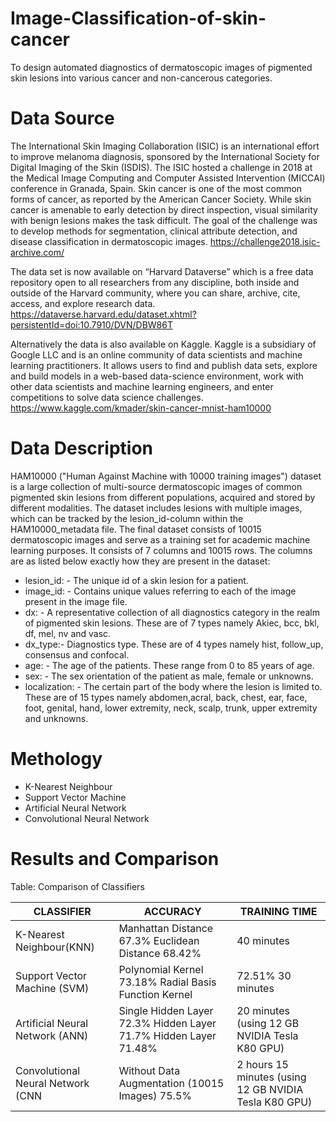 # Image-Classification-of-skin-cancer
To design automated diagnostics of dermatoscopic images of pigmented skin lesions into various cancer and non-cancerous categories.

# Data Source
The International Skin Imaging Collaboration (ISIC) is an international effort to improve melanoma diagnosis, sponsored by the International Society for Digital Imaging of the Skin (ISDIS). The ISIC hosted a challenge in 2018 at the Medical Image Computing and Computer Assisted Intervention (MICCAI) conference in Granada, Spain. Skin cancer is one of the most common forms of cancer, as reported by the American Cancer Society. While skin cancer is amenable to early detection by direct inspection, visual similarity with benign lesions makes the task difficult. The goal of the challenge was to develop methods for segmentation, clinical attribute detection, and disease classification in dermatoscopic images. https://challenge2018.isic-archive.com/

The data set is now available on “Harvard Dataverse” which is a free data repository open to all researchers from any discipline, both inside and outside of the Harvard community, where you can share, archive, cite, access, and explore research data. https://dataverse.harvard.edu/dataset.xhtml?persistentId=doi:10.7910/DVN/DBW86T

Alternatively the data is also available on Kaggle. Kaggle is a subsidiary of Google LLC and is an online community of data scientists and machine learning practitioners. It allows users to find and publish data sets, explore and build models in a web-based data-science environment, work with other data scientists and machine learning engineers, and enter competitions to solve data science challenges. https://www.kaggle.com/kmader/skin-cancer-mnist-ham10000

# Data Description
HAM10000 ("Human Against Machine with 10000 training images") dataset is a large collection of multi-source dermatoscopic images of common pigmented skin lesions from different populations, acquired and stored by different modalities. The dataset includes lesions with multiple images, which can be tracked by the lesion_id-column within the HAM10000_metadata file. The final dataset consists of 10015 dermatoscopic images and serve as a training set for academic machine learning purposes. It consists of 7 columns and 10015 rows. The columns are as listed below exactly how they are present in the dataset:

* lesion_id: - The unique id of a skin lesion for a patient.
* image_id: - Contains unique values referring to each of the image present in the image file.
* dx: - A representative collection of all diagnostics category in the realm of pigmented skin lesions. These are of 7 types namely Akiec, bcc, bkl, df, mel, nv and vasc.
* dx_type:- Diagnostics type. These are of 4 types namely hist, follow_up, consensus and confocal.
* age: - The age of the patients. These range from 0 to 85 years of age.
* sex: - The sex orientation of the patient as male, female or unknowns.
* localization: - The certain part of the body where the lesion is limited to. These are of 15 types namely abdomen,acral, back, chest, ear, face, foot, genital, hand, lower extremity, neck, scalp, trunk, 
  upper extremity and unknowns.
# Methology
* K-Nearest Neighbour
* Support Vector Machine
* Artificial Neural Network
* Convolutional Neural Network
# Results and Comparison
  Table: Comparison of Classifiers

| CLASSIFIER	                    | ACCURACY	                                                      |TRAINING TIME                                         |
|---------------------------------|-----------------------------------------------------------------|------------------------------------------------------|
|K-Nearest Neighbour(KNN)         |Manhattan Distance 67.3% Euclidean Distance 68.42%               |	40 minutes                                           |
|Support Vector Machine (SVM)     |	Polynomial Kernel 73.18% Radial Basis Function Kernel           | 72.51%	30 minutes                                   |
|Artificial Neural Network (ANN)  |	Single Hidden Layer 72.3% Hidden Layer 71.7% Hidden Layer 71.48%|	20 minutes (using 12 GB NVIDIA Tesla K80 GPU)        |
|Convolutional Neural Network (CNN|	Without Data Augmentation (10015 Images) 75.5%	                | 2 hours 15 minutes (using 12 GB NVIDIA Tesla K80 GPU)|

